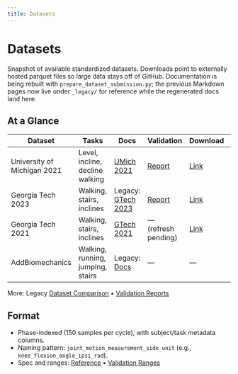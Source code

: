 ```yaml
---
title: Datasets
---
```


# Datasets

Snapshot of available standardized datasets. Downloads point to externally
hosted parquet files so large data stays off of GitHub. Documentation is being
rebuilt with `prepare_dataset_submission.py`; the previous Markdown pages now
live under `_legacy/` for reference while the regenerated docs land here.

## At a Glance

| Dataset | Tasks | Docs | Validation | Download | Notes |
|---------|-------|------|------------|----------|-------|
| University of Michigan 2021 | Level, incline, decline walking | [UMich 2021](umich_2021_raw.md) | [Report](validation_reports/umich_2021_phase_validation_report.md) | [Link](https://www.dropbox.com/scl/fo/mhkiv4d3zvnbtdlujvgje/ACPxjnoj6XxL60QZCuK1WCw?rlkey=nm5a22pktlcemud4gzod3ow09&dl=0) | Variant: [Filtered](umich_2021_filtered.md) |
| Georgia Tech 2023 | Walking, stairs, inclines | Legacy: [GTech 2023](_legacy/dataset_gtech_2023.md) | [Report](validation_reports/gtech_2023_phase_validation_report.md) | [Link](https://www.dropbox.com/scl/fo/mhkiv4d3zvnbtdlujvgje/ACPxjnoj6XxL60QZCuK1WCw?rlkey=nm5a22pktlcemud4gzod3ow09&dl=0) | Validated |
| Georgia Tech 2021 | Walking, stairs, inclines | [GTech 2021](gtech_2021_raw.md) | — (refresh pending) | [Link](https://www.dropbox.com/scl/fo/mhkiv4d3zvnbtdlujvgje/ACPxjnoj6XxL60QZCuK1WCw?rlkey=nm5a22pktlcemud4gzod3ow09&dl=0) | Variant: [Filtered](gtech_2021_filtered.md) |
| AddBiomechanics | Walking, running, jumping, stairs | Legacy: [Docs](_legacy/dataset_addbiomechanics.md) | — | — | Coming soon |

More: Legacy [Dataset Comparison](_legacy/dataset_comparison.md) • [Validation Reports](validation_reports/index.md)

## Format

- Phase-indexed (150 samples per cycle), with subject/task metadata columns.
- Naming pattern: `joint_motion_measurement_side_unit` (e.g., `knee_flexion_angle_ipsi_rad`).
- Spec and ranges: [Reference](../reference/index.md) • [Validation Ranges](validation_ranges.md)
